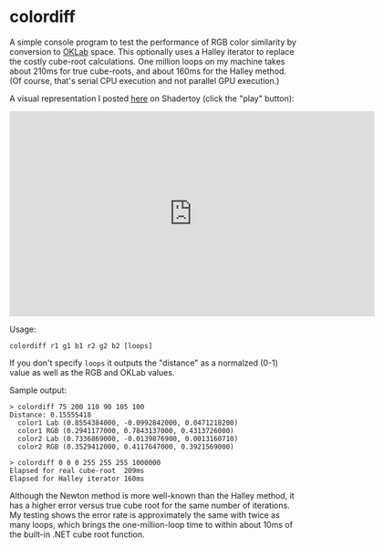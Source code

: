 # colordiff

A simple console program to test the performance of RGB color similarity by conversion to [OKLab](https://bottosson.github.io/posts/oklab/) space. This optionally uses a Halley iterator to replace the costly cube-root calculations. One million loops on my machine takes about 210ms for true cube-roots, and about 160ms for the Halley method. (Of course, that's serial CPU execution and not parallel GPU execution.)

A visual representation I posted [here](https://www.shadertoy.com/view/cdcBDs) on Shadertoy (click the "play" button):

<iframe width="640" height="360" frameborder="0" src="https://www.shadertoy.com/embed/cdcBDs?gui=true&t=10&paused=true&muted=false" allowfullscreen></iframe>

Usage:

```
colordiff r1 g1 b1 r2 g2 b2 [loops]
```

If you don't specify `loops` it outputs the "distance" as a normalzed (0-1) value as well as the RGB and OKLab values.

Sample output:

```
> colordiff 75 200 110 90 105 100
Distance: 0.15555418
  color1 Lab (0.8554384000, -0.0992842000, 0.0471218200)
  color1 RGB (0.2941177000, 0.7843137000, 0.4313726000)
  color2 Lab (0.7336869000, -0.0139876900, 0.0013160710)
  color2 RGB (0.3529412000, 0.4117647000, 0.3921569000)

> colordiff 0 0 0 255 255 255 1000000
Elapsed for real cube-root  209ms
Elapsed for Halley iterator 160ms
```

Although the Newton method is more well-known than the Halley method, it has a higher error versus true cube root for the same number of iterations. My testing shows the error rate is approximately the same with twice as many loops, which brings the one-million-loop time to within about 10ms of the built-in .NET cube root function.

